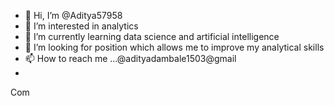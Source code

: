 - 👋 Hi, I’m @Aditya57958
- 👀 I’m interested in analytics
- 🌱 I’m currently learning data science and artificial intelligence 
- 💞️ I’m looking for position which allows me to improve my analytical skills 
- 📫 How to reach me ...@adityadambale1503@gmail
-
Com

<!---
Aditya57958/Aditya57958 is a ✨ special ✨ repository because its `README.md` (this file) appears on your GitHub profile.
You can click the Preview link to take a look at your changes.
--->

